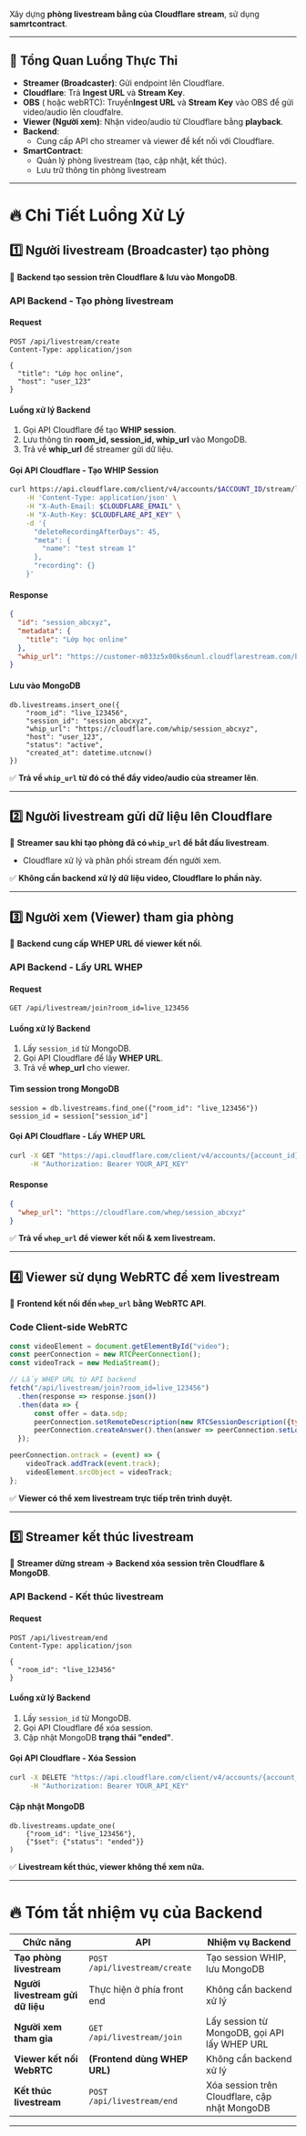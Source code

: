 Xây dựng **phòng livestream bằng của Cloudflare stream**, sử dụng **samrtcontract**.

---

## 🚀 **Tổng Quan Luồng Thực Thi**
- **Streamer (Broadcaster)**: Gửi endpoint lên Cloudflare.
- **Cloudflare**: Trả **Ingest URL** và **Stream Key**.
- **OBS** ( hoặc webRTC): Truyền**Ingest URL** và **Stream Key** vào OBS để gửi video/audio lên cloudfalre.
- **Viewer (Người xem)**: Nhận video/audio từ Cloudflare bằng **playback**.
- **Backend**:
  - Cung cấp API cho streamer và viewer để kết nối với Cloudflare.  
- **SmartContract**:  
  - Quản lý phòng livestream (tạo, cập nhật, kết thúc).  
  - Lưu trữ thông tin phòng livestream  

---

# 🔥 **Chi Tiết Luồng Xử Lý**
## 1️⃣ **Người livestream (Broadcaster) tạo phòng**
📌 **Backend tạo session trên Cloudflare & lưu vào MongoDB**.  

### **API Backend - Tạo phòng livestream**
#### **Request**
```http
POST /api/livestream/create
Content-Type: application/json

{
  "title": "Lớp học online",
  "host": "user_123"
}
```
#### **Luồng xử lý Backend**
1. Gọi API Cloudflare để tạo **WHIP session**.  
2. Lưu thông tin **room_id, session_id, whip_url** vào MongoDB.  
3. Trả về **whip_url** để streamer gửi dữ liệu.  

#### **Gọi API Cloudflare - Tạo WHIP Session**
```bash
curl https://api.cloudflare.com/client/v4/accounts/$ACCOUNT_ID/stream/live_inputs \
    -H 'Content-Type: application/json' \
    -H "X-Auth-Email: $CLOUDFLARE_EMAIL" \
    -H "X-Auth-Key: $CLOUDFLARE_API_KEY" \
    -d '{
      "deleteRecordingAfterDays": 45,
      "meta": {
        "name": "test stream 1"
      },
      "recording": {}
    }'
```
#### **Response**
```json
{
  "id": "session_abcxyz",
  "metadata": {
    "title": "Lớp học online"
  },
  "whip_url": "https://customer-m033z5x00ks6nunl.cloudflarestream.com/b236bde30eb07b9d3ad/webRTC/publish"
}
```
#### **Lưu vào MongoDB**
```golang 
db.livestreams.insert_one({
    "room_id": "live_123456",
    "session_id": "session_abcxyz",
    "whip_url": "https://cloudflare.com/whip/session_abcxyz",
    "host": "user_123",
    "status": "active",
    "created_at": datetime.utcnow()
})
```
✅ **Trả về `whip_url` từ đó có thể đẩy video/audio của streamer lên**.  

---

## 2️⃣ **Người livestream gửi dữ liệu lên Cloudflare**
📌 **Streamer sau khi tạo phòng đã có `whip_url` để bắt đầu livestream**.  
- Cloudflare xử lý và phân phối stream đến người xem.  


✅ **Không cần backend xử lý dữ liệu video, Cloudflare lo phần này.**  

---

## 3️⃣ **Người xem (Viewer) tham gia phòng**
📌 **Backend cung cấp WHEP URL để viewer kết nối**.  

### **API Backend - Lấy URL WHEP**
#### **Request**
```http
GET /api/livestream/join?room_id=live_123456
```
#### **Luồng xử lý Backend**
1. Lấy `session_id` từ MongoDB.  
2. Gọi API Cloudflare để lấy **WHEP URL**.  
3. Trả về **whep_url** cho viewer.  

#### **Tìm session trong MongoDB**
```golang
session = db.livestreams.find_one({"room_id": "live_123456"})
session_id = session["session_id"]
```
#### **Gọi API Cloudflare - Lấy WHEP URL**
```bash
curl -X GET "https://api.cloudflare.com/client/v4/accounts/{account_id}/calls/sessions/session_abcxyz/whep" \
     -H "Authorization: Bearer YOUR_API_KEY"
```
#### **Response**
```json
{
  "whep_url": "https://cloudflare.com/whep/session_abcxyz"
}
```
✅ **Trả về `whep_url` để viewer kết nối & xem livestream.**  

---

## 4️⃣ **Viewer sử dụng WebRTC để xem livestream**
📌 **Frontend kết nối đến `whep_url` bằng WebRTC API**.  

### **Code Client-side WebRTC**
```javascript
const videoElement = document.getElementById("video");
const peerConnection = new RTCPeerConnection();
const videoTrack = new MediaStream();

// Lấy WHEP URL từ API backend
fetch("/api/livestream/join?room_id=live_123456")
  .then(response => response.json())
  .then(data => {
      const offer = data.sdp;
      peerConnection.setRemoteDescription(new RTCSessionDescription({type: "offer", sdp: offer}));
      peerConnection.createAnswer().then(answer => peerConnection.setLocalDescription(answer));
  });

peerConnection.ontrack = (event) => {
    videoTrack.addTrack(event.track);
    videoElement.srcObject = videoTrack;
};
```
✅ **Viewer có thể xem livestream trực tiếp trên trình duyệt.**  

---

## 5️⃣ **Streamer kết thúc livestream**
📌 **Streamer dừng stream → Backend xóa session trên Cloudflare & MongoDB**.  

### **API Backend - Kết thúc livestream**
#### **Request**
```http
POST /api/livestream/end
Content-Type: application/json

{
  "room_id": "live_123456"
}
```
#### **Luồng xử lý Backend**
1. Lấy `session_id` từ MongoDB.  
2. Gọi API Cloudflare để xóa session.  
3. Cập nhật MongoDB **trạng thái "ended"**.  

#### **Gọi API Cloudflare - Xóa Session**
```bash
curl -X DELETE "https://api.cloudflare.com/client/v4/accounts/{account_id}/calls/sessions/session_abcxyz" \
     -H "Authorization: Bearer YOUR_API_KEY"
```
#### **Cập nhật MongoDB**
```golang
db.livestreams.update_one(
    {"room_id": "live_123456"},
    {"$set": {"status": "ended"}}
)
```
✅ **Livestream kết thúc, viewer không thể xem nữa.**  

---

# 🔥 **Tóm tắt nhiệm vụ của Backend**
| **Chức năng** | **API** | **Nhiệm vụ Backend** |
|--------------|--------|-----------------|
| **Tạo phòng livestream** | `POST /api/livestream/create` | Tạo session WHIP, lưu MongoDB |
| **Người livestream gửi dữ liệu** | Thực hiện ở phía front end| Không cần backend xử lý |
| **Người xem tham gia** | `GET /api/livestream/join` | Lấy session từ MongoDB, gọi API lấy WHEP URL |
| **Viewer kết nối WebRTC** | **(Frontend dùng WHEP URL)** | Không cần backend xử lý |
| **Kết thúc livestream** | `POST /api/livestream/end` | Xóa session trên Cloudflare, cập nhật MongoDB |

---
